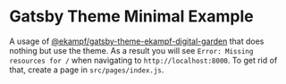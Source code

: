 # Gatsby Theme Minimal Example

A usage of
[@ekampf/gatsby-theme-ekampf-digital-garden](https://github.com/ChristopherBiscardi/@ekampf/gatsby-theme-ekampf-digital-garden)
that does nothing but use the theme. As a result you will see `Error: Missing resources for /` when navigating to `http://localhost:8000`. To get
rid of that, create a page in `src/pages/index.js`.
